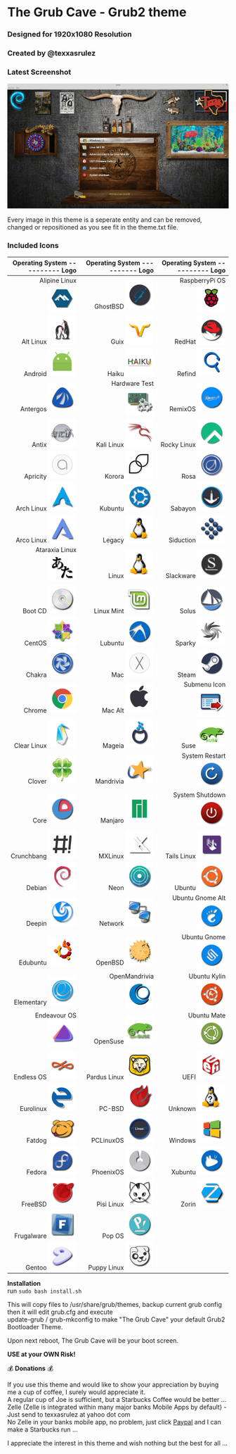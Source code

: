 # The Grub Cave - Grub2 theme #
### Designed for 1920x1080 Resolution ###
### Created by @texxasrulez ###

### Latest Screenshot ###

![ScreenShot](screenshot.gif)  

Every image in this theme is a seperate entity and can be removed, changed or repositioned as you see fit in the theme.txt file.  

### Included Icons ###

| Operating System ---------- Logo													| Operating System ---------- Logo														| Operating System ---------- Logo															|
|---:																				|---:																					|---:																						|
| Alipine Linux <img src="/grub-cave/icons/alpinelinux.png" width="64" height="64">	| GhostBSD <img src="/grub-cave/icons/ghostbsd.png" width="64" height="64">				| RaspberryPi OS <img src="/grub-cave/icons/raspberrypios.png" width="64" height="64">		|
| Alt Linux <img src="/grub-cave/icons/altlinux.png" width="64" height="64">		| Guix <img src="/grub-cave/icons/guix.png" width="64" height="64">						| RedHat <img src="/grub-cave/icons/redhat.png" width="64" height="64">						|
| Android <img src="/grub-cave/icons/android.png" width="64" height="64">			| Haiku <img src="/grub-cave/icons/haiku.png" width="64" height="64">					| Refind <img src="/grub-cave/icons/refind.png" width="64" height="64">						|
| Antergos <img src="/grub-cave/icons/antergos.png" width="64" height="64">			| Hardware Test <img src="/grub-cave/icons/hwtest.png" width="64" height="64">			| RemixOS <img src="/grub-cave/icons/remixos.png" width="64" height="64">					|
| Antix <img src="/grub-cave/icons/antix.png" width="64" height="64">				| Kali Linux <img src="/grub-cave/icons/kali.png" width="64" height="64">  				| Rocky Linux <img src="/grub-cave/icons/rockylinux.png" width="64" height="64"> 			|
| Apricity <img src="/grub-cave/icons/apricity.png" width="64" height="64">			| Korora <img src="/grub-cave/icons/korora.png" width="64" height="64">					| Rosa <img src="/grub-cave/icons/rosa.png" width="64" height="64">							|
| Arch Linux <img src="/grub-cave/icons/arch.png" width="64" height="64">			| Kubuntu <img src="/grub-cave/icons/kubuntu.png" width="64" height="64">				| Sabayon <img src="/grub-cave/icons/sabayon.png" width="64" height="64">					|
| Arco Linux <img src="/grub-cave/icons/arcolinux.png" width="64" height="64">		| Legacy <img src="/grub-cave/icons/legacy.png" width="64" height="64">					| Siduction <img src="/grub-cave/icons/siduction.png" width="64" height="64"> 				|
| Ataraxia Linux <img src="/grub-cave/icons/ataraxia.png" width="64" height="64">	| Linux <img src="/grub-cave/icons/linux.png" width="64" height="64"> 					| Slackware <img src="/grub-cave/icons/slackware.png" width="64" height="64">				|
| Boot CD <img src="/grub-cave/icons/bootcd.png" width="64" height="64">			| Linux Mint <img src="/grub-cave/icons/linuxmint.png" width="64" height="64">			| Solus <img src="/grub-cave/icons/solus.png" width="64" height="64">						|
| CentOS <img src="/grub-cave/icons/cent.png" width="64" height="64">				| Lubuntu <img src="/grub-cave/icons/lubuntu.png" width="64" height="64">				| Sparky <img src="/grub-cave/icons/sparky.png" width="64" height="64">						|
| Chakra <img src="/grub-cave/icons/chakra.png" width="64" height="64">				| Mac <img src="/grub-cave/icons/mac.png" width="64" height="64">						| Steam <img src="/grub-cave/icons/steam.png" width="64" height="64">				 		|
| Chrome <img src="/grub-cave/icons/chrome.png" width="64" height="64">				| Mac Alt <img src="/grub-cave/icons/mac_alt.png" width="64" height="64">				| Submenu Icon <img src="/grub-cave/icons/submenu.png" width="64" height="64">				|
| Clear Linux <img src="/grub-cave/icons/clearlinux.png" width="64" height="64">	| Mageia <img src="/grub-cave/icons/mageia.png" width="64" height="64">					| Suse <img src="/grub-cave/icons/suse.png" width="64" height="64">							|
| Clover <img src="/grub-cave/icons/clover.png" width="64" height="64">				| Mandrivia <img src="/grub-cave/icons/mandriva.png" width="64" height="64">			| System Restart <img src="/grub-cave/icons/restart.png" width="64" height="64">			|
| Core <img src="/grub-cave/icons/core.png" width="64" height="64">					| Manjaro <img src="/grub-cave/icons/manjaro.png" width="64" height="64">				| System Shutdown <img src="/grub-cave/icons/shutdown.png" width="64" height="64">			|
| Crunchbang <img src="/grub-cave/icons/crunchbang.png" width="64" height="64">		| MXLinux <img src="/grub-cave/icons/mxlinux.png" width="64" height="64">				| Tails Linux <img src="/grub-cave/icons/tails.png" width="64" height="64">					|
| Debian <img src="/grub-cave/icons/debian.png" width="64" height="64">				| Neon <img src="/grub-cave/icons/neon.png" width="64" height="64">						| Ubuntu <img src="/grub-cave/icons/ubuntu.png" width="64" height="64">						|
| Deepin <img src="/grub-cave/icons/deepin.png" width="64" height="64">				| Network <img src="/grub-cave/icons/network.png" width="64" height="64">				| Ubuntu Gnome Alt <img src="/grub-cave/icons/ubuntugnome_alt.png" width="64" height="64">	|
| Edubuntu <img src="/grub-cave/icons/edubuntu.png" width="64" height="64">			| OpenBSD <img src="/grub-cave/icons/openbsd.png" width="64" height="64">				| Ubuntu Gnome <img src="/grub-cave/icons/ubuntugnome.png" width="64" height="64">			|
| Elementary <img src="/grub-cave/icons/elementary.png" width="64" height="64">		| OpenMandrivia <img src="/grub-cave/icons/openmandriva.png" width="64" height="64">	| Ubuntu Kylin <img src="/grub-cave/icons/ubuntu-kylin.png" width="64" height="64">			|
| Endeavour OS <img src="/grub-cave/icons/endeavouros.png" width="64" height="64">	| OpenSuse <img src="/grub-cave/icons/opensuse.png" width="64" height="64">				| Ubuntu Mate <img src="/grub-cave/icons/ubuntu-mate.png" width="64" height="64">			|
| Endless OS <img src="/grub-cave/icons/endlessOS.png" width="64" height="64">		| Pardus Linux <img src="/grub-cave/icons/parduslinux.png" width="64" height="64">		| UEFI <img src="/grub-cave/icons/uefi.png" width="64" height="64">							|
| Eurolinux <img src="/grub-cave/icons/eurolinux.png" width="64" height="64">		| PC-BSD <img src="/grub-cave/icons/pcbsd.png" width="64" height="64">					| Unknown <img src="/grub-cave/icons/unknown.png" width="64" height="64">					|
| Fatdog <img src="/grub-cave/icons/fatdog.png" width="64" height="64">				| PCLinuxOS <img src="/grub-cave/icons/pclinuxos.png" width="64" height="64">			| Windows <img src="/grub-cave/icons/windows.png" width="64" height="64">					|
| Fedora <img src="/grub-cave/icons/fedora.png" width="64" height="64">				| PhoenixOS <img src="/grub-cave/icons/phoenixos.png" width="64" height="64">			| Xubuntu <img src="/grub-cave/icons/xubuntu.png" width="64" height="64">					|
| FreeBSD <img src="/grub-cave/icons/freebsd.png" width="64" height="64">			| Pisi Linux <img src="/grub-cave/icons/pisi.png" width="64" height="64">				| Zorin <img src="/grub-cave/icons/zorin.png" width="64" height="64">						|
| Frugalware <img src="/grub-cave/icons/frugalware.png" width="64" height="64">		| Pop OS <img src="/grub-cave/icons/pop_os.png" width="64" height="64">					|																							|
| Gentoo <img src="/grub-cave/icons/gentoo.png" width="64" height="64">				| Puppy Linux <img src="/grub-cave/icons/puppy.png" width="64" height="64">				|																							|

**Installation**  
run `sudo bash install.sh`

This will copy files to /usr/share/grub/themes, backup current grub config then it will edit grub.cfg and execute  
update-grub / grub-mkconfig to make "The Grub Cave" your default Grub2 Bootloader Theme.  

Upon next reboot, The Grub Cave will be your boot screen.  

**USE at your OWN Risk!**  

:moneybag: **Donations** :moneybag:

If you use this theme and would like to show your appreciation by buying me a cup of coffee, I surely would appreciate it.  
A regular cup of Joe is sufficient, but a Starbucks Coffee would be better ...  
Zelle (Zelle is integrated within many major banks Mobile Apps by default) - Just send to texxasrulez at yahoo dot com  
No Zelle in your banks mobile app, no problem, just click [Paypal](https://paypal.me/texxasrulez?locale.x=en_US) and I can make a Starbucks run ...

I appreciate the interest in this theme and wish nothing but the best for all ...  
